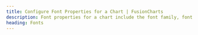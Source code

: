 ```yaml
---
title: Configure Font Properties for a Chart | FusionCharts
description: Font properties for a chart include the font family, font size, and font color for the text rendered inside and outside the chart canvas.
heading: Fonts
---
```


